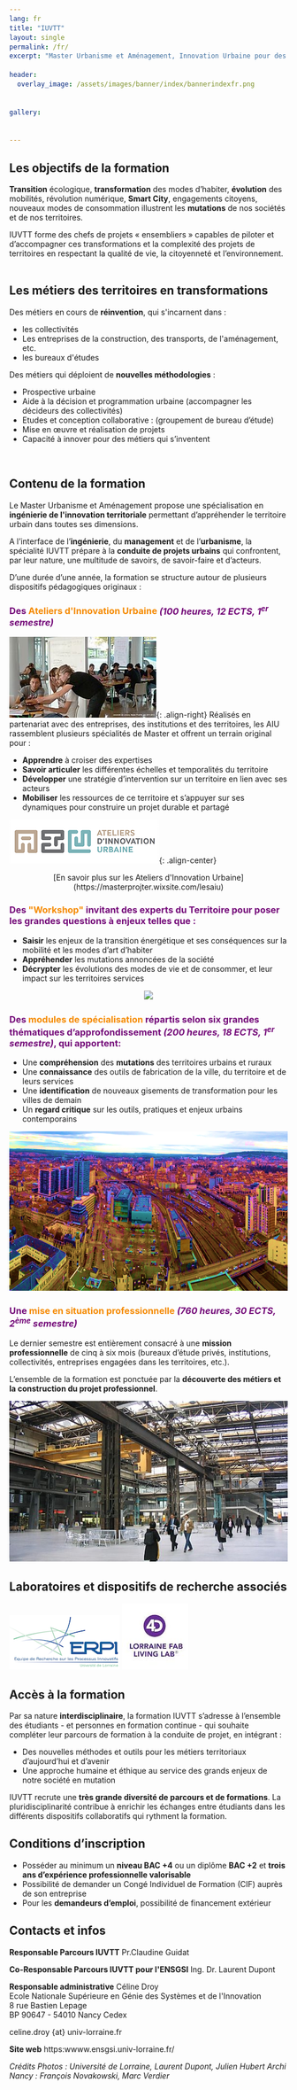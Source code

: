 ```yaml
---
lang: fr
title: "IUVTT"
layout: single
permalink: /fr/
excerpt: "Master Urbanisme et Aménagement, Innovation Urbaine pour des Villes & Territoires en Transformation"

header:
  overlay_image: /assets/images/banner/index/bannerindexfr.png


gallery:


---
```


## Les objectifs de la formation  

**Transition** écologique, **transformation** des modes d’habiter, **évolution** des mobilités, révolution numérique, **Smart City**, engagements citoyens, nouveaux modes de consommation illustrent les **mutations** de nos sociétés et de nos territoires.
 
IUVTT forme des chefs de projets « ensembliers » capables de piloter et d’accompagner ces transformations et la complexité des projets de territoires en respectant la qualité de vie, la citoyenneté et l’environnement.  
<br>
## Les métiers des territoires en transformations 

Des métiers en cours de **réinvention**, qui s'incarnent dans :
 
+ les collectivités
+ Les entreprises de la construction, des transports, de l'aménagement, etc.
+ les bureaux d'études 

Des métiers qui déploient de **nouvelles méthodologies** :
 
+ Prospective urbaine
+ Aide à la décision et programmation urbaine (accompagner les décideurs des collectivités)
+ Etudes et conception collaborative : (groupement de bureau d’étude)
+ Mise en œuvre et réalisation de projets
+ Capacité à innover pour des métiers qui s’inventent  
<br> 

## Contenu de la formation  

Le Master Urbanisme et Aménagement propose une spécialisation en **ingénierie de l'innovation territoriale** permettant d’appréhender le territoire urbain dans toutes ses dimensions.
 
A l’interface de l’**ingénierie**, du **management** et de l’**urbanisme**, la spécialité IUVTT prépare à la **conduite de projets urbains** qui confrontent, par leur nature, une multitude de savoirs, de savoir-faire et d’acteurs.
 
D’une durée d’une année, la formation se structure autour
de plusieurs dispositifs pédagogiques originaux :

### <span style="color: #730978"> Des </span> <span style="color: #F58A01"> Ateliers d'Innovation Urbaine </span> <span style="color: #730978">*(100 heures, 12 ECTS, 1<sup>er</sup> semestre)*</span>  

![Students](/assets/images/parcours/atelierinnov.jpg){: .align-right}
Réalisés en partenariat avec des entreprises, des institutions et des territoires, les AIU rassemblent plusieurs spécialités de Master et offrent un terrain original pour :
 
+ **Apprendre** à croiser des expertises
+ **Savoir articuler** les différentes échelles et temporalités du territoire
+ **Développer** une stratégie d’intervention sur un territoire en lien avec ses acteurs
+ **Mobiliser** les ressources de ce territoire et s’appuyer sur ses dynamiques pour construire un projet durable et partagé




![Ateliers](/assets/images/parcours/atelierinnovlogo.png){: .align-center}

<div style="text-align: center">
[En savoir plus sur les Ateliers d'Innovation Urbaine](https://masterprojter.wixsite.com/lesaiu)</div>



### <span style="color: #730978"> Des </span> <span style="color: #F58A01"> "Workshop"</span><span style="color: #730978"> invitant des experts du Territoire pour poser les grandes questions à enjeux telles que : </span> 

+ **Saisir** les enjeux de la transition énergétique et ses conséquences sur la mobilité et les modes d’art d’habiter
+ **Appréhender** les mutations annoncées de la société
+ **Décrypter** les évolutions des modes de vie et de consommer, et leur impact sur les territoires services 


<p align="center">
<img src="IUVTT/assets/images/indexfr/workshop.jpg">
</p>

### <span style="color: #730978"> Des </span> <span style="color: #F58A01"> modules de spécialisation</span><span style="color: #730978"> répartis selon six grandes thématiques d’approfondissement *(200 heures, 18 ECTS, 1<sup>er</sup> semestre)*, qui apportent: </span>  

+ Une **compréhension** des **mutations** des territoires urbains et ruraux
+ Une **connaissance** des outils de fabrication de la ville, du territoire et de leurs services
+ Une **identification** de nouveaux gisements de transformation pour les villes de demain
+ Un **regard critique** sur les outils, pratiques et enjeux urbains contemporains

<p align="center">
<img src="/assets/images/indexfr/specialite.png">
</p>

### <span style="color: #730978"> Une </span> <span style="color: #F58A01"> mise en situation professionnelle</span> <span style="color: #730978">*(760 heures, 30 ECTS, 2<sup>ème</sup> semestre)*</span>  

Le dernier semestre est entièrement consacré à une **mission professionnelle** de cinq à six mois (bureaux d’étude privés, institutions, collectivités, entreprises engagées dans les territoires, etc.).
 
L’ensemble de la formation est ponctuée par la **découverte des métiers et la construction du projet professionnel**.


  
<p align="center">
<img src="/assets/images/indexfr/situapro.jpg">
</p>



## Laboratoires et dispositifs de recherche associés

[![ERPI](/assets/images/logo/logoerpi.png)](https://erpi.univ-lorraine.fr)  [![LF2L](/assets/images/logo/logolfll.jpg)](https://lf2l.fr)  

## Accès à la formation 

Par sa nature **interdisciplinaire**, la formation IUVTT s’adresse à l’ensemble des étudiants - et personnes en formation continue - qui souhaite compléter leur parcours de formation à la conduite de projet, en intégrant :
 
+ Des nouvelles méthodes et outils pour les métiers territoriaux d’aujourd’hui et d’avenir
+ Une approche humaine et éthique au service des grands enjeux de notre société en mutation
 
IUVTT recrute une **très grande diversité de parcours et de formations**. La pluridisciplinarité contribue à enrichir les échanges entre étudiants dans les différents dispositifs collaboratifs qui rythment la formation.

## Conditions d’inscription  

+ Posséder au minimum un **niveau BAC +4** ou un diplôme **BAC +2** et **trois ans d’expérience professionnelle valorisable**
+ Possibilité de demander un Congé Individuel de Formation (CIF) auprès de son entreprise
+ Pour les **demandeurs d’emploi**, possibilité de financement extérieur


## Contacts et infos

**Responsable Parcours IUVTT**
Pr.Claudine Guidat 

**Co-Responsable Parcours IUVTT pour l'ENSGSI**
Ing. Dr. Laurent Dupont 

**Responsable administrative**
Céline Droy  
Ecole Nationale Supérieure en Génie des Systèmes et de l'Innovation  
8 rue Bastien Lepage  
BP 90647 - 54010 Nancy Cedex 

celine.droy {at} univ-lorraine.fr 

**Site web**
https:wwww.ensgsi.univ-lorraine.fr/ 


*Crédits Photos :
Université de Lorraine, Laurent Dupont, Julien Hubert
Archi Nancy : François Novakowski, Marc Verdier* 